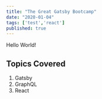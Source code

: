```yaml
---
title: "The Great Gatsby Bootcamp"
date: "2020-01-04"
tags: ['test','react']
published: true
---
```


Hello World!

## Topics Covered
1. Gatsby
2. GraphQL
3. React